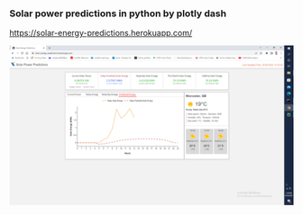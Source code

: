 ### Solar power predictions in python by plotly dash ###
https://solar-energy-predictions.herokuapp.com/

![](Untitled.png)